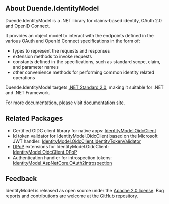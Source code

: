 ## About Duende.IdentityModel

Duende.IdentityModel is a .NET library for claims-based identity, OAuth 2.0 and OpenID Connect. 

It provides an object model to interact with the endpoints defined in the various OAuth
and OpenId Connect specifications in the form of:
- types to represent the requests and responses
- extension methods to invoke requests
- constants defined in the specifications, such as standard scope, claim, and parameter names
- other convenience methods for performing common identity related operations

Duende.IdentityModel targets [.NET Standard 2.0](https://learn.microsoft.com/en-us/dotnet/standard/net-standard?tabs=net-standard-2-0), 
making it suitable for .NET and .NET Framework.

For more documentation, please visit [documentation site](https://docs.duendesoftware.com/foss).

## Related Packages

- Certified OIDC client library for native apps: [IdentityModel.OidcClient](https://www.nuget.org/packages/Duende.IdentityModel.OidcClient)
- Id token validator for IdentityModel.OidcClient based on the Microsoft JWT handler: [IdentityModel.OidcClient.IdentityTokenValidator](https://www.nuget.org/packages/Duende.IdentityModel.OidcClient.IdentityTokenValidator)
- [DPoP](https://datatracker.ietf.org/doc/html/rfc9449) extensions for IdentityModel.OidcClient: [IdentityModel.OidcClient.DPoP ](https://www.nuget.org/packages/Duende.IdentityModel.OidcClient.DPoP)
- Authentication handler for introspection tokens: [IdentityModel.AspNetCore.OAuth2Introspection](https://www.nuget.org/packages/Duende.IdentityModel.AspNetCore.OAuth2Introspection)

## Feedback

IdentityModel is released as open source under the 
[Apache 2.0 license](https://github.com/duendesoftware/foss/blob/main/LICENSE). 
Bug reports and contributions are welcome at 
[the GitHub repository](https://github.com/duendesoftware/foss).